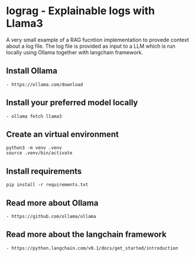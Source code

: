 # lograg - Explainable logs with Llama3
A very small example of a RAG fucntion implementation to provede context about a log file. The log file is provided as input to a LLM which is run locally using Ollama together with langchain framework.


## Install Ollama
    - https://ollama.com/download

## Install your preferred model locally
    - ollama fetch llama3

## Create an virtual environment
    python3 -m venv .venv
    source .venv/bin/activate

## Install requirements
    pip install -r requirements.txt

## Read more about Ollama
    - https://github.com/ollama/ollama

## Read more about the langchain framework
    - https://python.langchain.com/v0.1/docs/get_started/introduction
